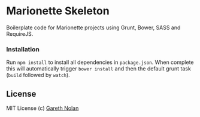 # Marionette Skeleton

Boilerplate code for Marionette projects using Grunt, Bower, SASS and RequireJS.

### Installation

Run `npm install` to install all dependencies in `package.json`. When complete this will automatically trigger `bower install` and then the default grunt task (`build` followed by `watch`).

## License

MIT License
(c) [Gareth Nolan](http://ie.linkedin.com/in/garethnolan/)